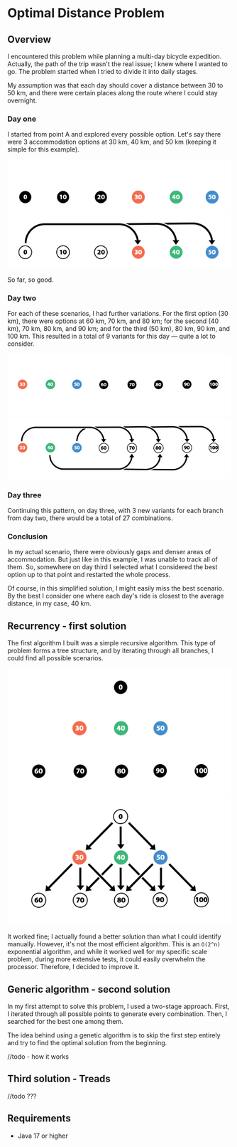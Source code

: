 # Optimal Distance Problem
## Overview
I encountered this problem while planning a multi-day bicycle expedition. 
Actually, the path of the trip wasn't the real issue; I knew where I wanted to go. 
The problem started when I tried to divide it into daily stages.


My assumption was that each day should cover a distance between 30 to 50 km, and there were certain places along the route where I could stay overnight.
### Day one
I started from point A and explored every possible option.
Let's say there were 3 accommodation options at 30 km, 40 km, and 50 km (keeping it simple for this example).

![first-step](img%2Fpng%2Ffirst-step-dark.png#gh-dark-mode-only)
![first-step](img%2Fpng%2Ffirst-step-light.png#gh-light-mode-only)

So far, so good.
### Day two
For each of these scenarios, I had further variations. 
For the first option (30 km), there were options at 60 km, 70 km, and 80 km; for the second (40 km), 70 km, 80 km, and 90 km; and for the third (50 km), 80 km, 90 km, and 100 km. 
This resulted in a total of 9 variants for this day — quite a lot to consider.

![second-step-dark.png](img%2Fpng%2Fsecond-step-dark.png#gh-dark-mode-only)
![second-step-light.png](img%2Fpng%2Fsecond-step-light.png#gh-light-mode-only)

### Day three
Continuing this pattern, on day three, with 3 new variants for each branch from day two, there would be a total of 27 combinations.
### Conclusion
In my actual scenario, there were obviously gaps and denser areas of accommodation. 
But just like in this example, I was unable to track all of them. So, somewhere on day third I selected what I considered the best option up to that point and restarted the whole process.

Of course, in this simplified solution, I might easily miss the best scenario. By the best I consider one where each day's ride is closest to the average distance, in my case, 40 km.

## **Recurrency** - first solution
The first algorithm I built was a simple recursive algorithm. 
This type of problem forms a tree structure, and by iterating through all branches, I could find all possible scenarios.

![tree-dark.png](img%2Fpng%2Ftree-dark.png#gh-dark-mode-only)
![tree-light.png](img%2Fpng%2Ftree-light.png#gh-light-mode-only)

It worked fine; I actually found a better solution than what I could identify manually. However, it's not the most efficient algorithm. This is an `O(2^n)` exponential algorithm, and while it worked well for my specific scale problem, during more extensive tests, it could easily overwhelm the processor. Therefore, I decided to improve it.

## **Generic algorithm** - second solution
In my first attempt to solve this problem, I used a two-stage approach. First, I iterated through all possible points to generate every combination. Then, I searched for the best one among them.

The idea behind using a genetic algorithm is to skip the first step entirely and try to find the optimal solution from the beginning.

//todo - how it works
## Third solution - **Treads**
//todo ???
## Requirements
+ Java 17 or higher